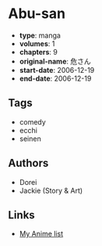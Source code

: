 # Abu-san

-   **type**: manga
-   **volumes**: 1
-   **chapters**: 9
-   **original-name**: 危さん
-   **start-date**: 2006-12-19
-   **end-date**: 2006-12-19

## Tags

-   comedy
-   ecchi
-   seinen

## Authors

-   Dorei
-   Jackie (Story & Art)

## Links

-   [My Anime list](https://myanimelist.net/manga/91625/Abu-san)
